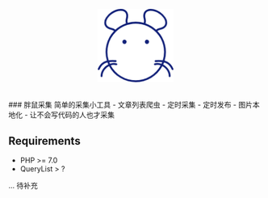 <p align="center">
  <img width="150" src="logo.png" alt="胖鼠采集">
  <br>
  <br>
</p>
### 胖鼠采集 简单的采集小工具
- 文章列表爬虫
- 定时采集 
- 定时发布
- 图片本地化
- 让不会写代码的人也才采集

## Requirements
- PHP >= 7.0
- QueryList > ?


... 待补充
